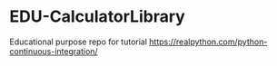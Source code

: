 # EDU-CalculatorLibrary
Educational purpose repo for tutorial https://realpython.com/python-continuous-integration/
